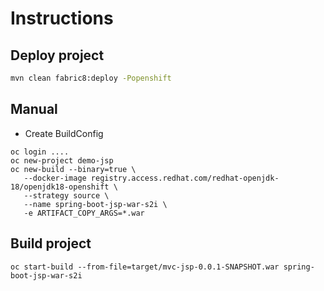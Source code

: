 # Instructions

## Deploy project
```bash
mvn clean fabric8:deploy -Popenshift 
```

## Manual

- Create BuildConfig
```
oc login ....
oc new-project demo-jsp
oc new-build --binary=true \
   --docker-image registry.access.redhat.com/redhat-openjdk-18/openjdk18-openshift \
   --strategy source \
   --name spring-boot-jsp-war-s2i \
   -e ARTIFACT_COPY_ARGS=*.war
```   
   
## Build project
```
oc start-build --from-file=target/mvc-jsp-0.0.1-SNAPSHOT.war spring-boot-jsp-war-s2i 
```


   


